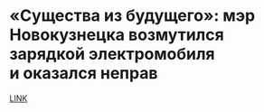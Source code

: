 # «Существа из будущего»: мэр Новокузнецка возмутился зарядкой электромобиля и оказался неправ



[LINK](https://varlamov.ru/3499936.html)